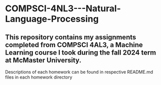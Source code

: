 # COMPSCI-4NL3---Natural-Language-Processing

## This repository contains my assignments completed from COMPSCI 4AL3, a Machine Learning course I took during the fall 2024 term at McMaster University.

Descriptions of each homework can be found in respective README.md files in each homework directory
